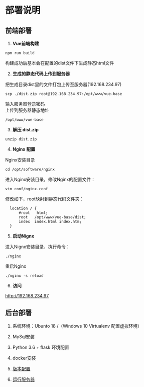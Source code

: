 # 部署说明

## 前端部署

1. <b> Vue前端构建</b>
```
npm run build  
```  
构建成功后基本会在配置的dist文件下生成静态html文件

2. <b> 生成的静态代码上传到服务器 </b>  

把生成目录dist里的文件打包上传至服务器(192.168.234.97)
```
scp ./dist.zip root@192.168.234.97:/opt/www/vue-base  
```  
输入服务器登录密码  
上传到服务器静态地址  
```
/opt/www/vue-base 
``` 

3. <b> 解压 dist.zip </b>  
```
unzip dist.zip 
``` 

4. <b> Nginx 配置 </b>   

Nginx安装目录  
```
cd /opt/software/nginx 
```   
进入Nginx安装目录，修改Nginx的配置文件：  
```
vim conf/nginx.conf 
```   
修改如下，root映射到静态代码文件夹：    
```
  location / {    
      #root   html;    
      root   /opt/www/vue-base/dist;    
      index  index.html index.htm;    
  } 
``` 

5. <b> 启动Nignx </b>  

进入Nignx安装目录，执行命令：  
```
./nginx 
```   
重启Nginx  
```
./nginx -s reload
```  

6. <b> 访问 </b>  

http://192.168.234.97


## 后台部署

1. 系统环境：Ubunto 18 /（Windows 10 Virtualenv 配置虚拟环境）

2. MySql安装

3. Python 3.6 + flask 环境配置

4. docker安装

5. [版本配置](requirements.txt)

6. [运行服务器](https://github.com/SYSU-WebDevelopment-LMTZ/backend/blob/master/readme.md)

